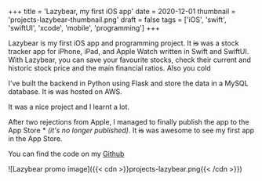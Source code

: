 +++
title = 'Lazybear, my first iOS app'
date = 2020-12-01
thumbnail = 'projects-lazybear-thumbnail.png'
draft = false
tags = ['iOS', 'swift', 'swiftUI', 'xcode', 'mobile', 'programming']
+++

Lazybear is my first iOS app and programming project. It ~~is~~ was a stock tracker app
for iPhone, iPad, and Apple Watch written in Swift and SwiftUI. With Lazybear, you can
save your favourite stocks, check their current and historic stock price and the main
financial ratios. Also you cold

I've built the backend in Python using Flask and store the data in a MySQL database. It
~~is~~ was hosted on AWS.

It was a nice project and I learnt a lot.

After two rejections from Apple, I managed to finally publish the app to the App Store \*
_(it's no longer published)_. It ~~is~~ was awesome to see my first app in the App Store.

You can find the code on my [Github](https://github.com/denniscmartin/lazybear)

![Lazybear promo image]({{< cdn >}}projects-lazybear.png{{< /cdn >}})
